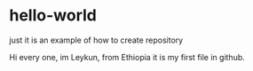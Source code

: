 # hello-world
just it is an example of how to create repository

Hi every one, 
im Leykun, from Ethiopia it is my first file in github. 

